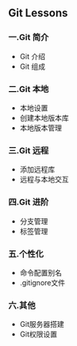 ## Git Lessons
### 一.Git 简介
* Git 介绍
* Git 组成

### 二.Git 本地
* 本地设置
* 创建本地版本库
* 本地版本管理

### 三.Git 远程
* 添加远程库
* 远程与本地交互

### 四.Git 进阶
* 分支管理
* 标签管理

### 五.个性化
* 命令配置别名
* .gitignore文件

### 六.其他
* Git服务器搭建
* Git权限设置

